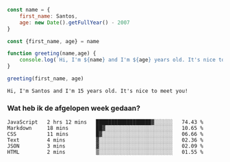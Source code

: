 ``` javascript
const name = {
    first_name: Santos,
    age: new Date().getFullYear() - 2007
}

const {first_name, age} = name

function greeting(name,age) {
    console.log(`Hi, I'm ${name} and I'm ${age} years old. It's nice to meet you!`) 
}

greeting(first_name, age)
```
``` console
Hi, I'm Santos and I'm 15 years old. It's nice to meet you!
```

### Wat heb ik de afgelopen week gedaan?
<!--START_SECTION:waka-->

```text
JavaScript   2 hrs 12 mins   ██████████████████▓░░░░░░   74.43 %
Markdown     18 mins         ██▓░░░░░░░░░░░░░░░░░░░░░░   10.65 %
CSS          11 mins         █▓░░░░░░░░░░░░░░░░░░░░░░░   06.66 %
Text         4 mins          ▓░░░░░░░░░░░░░░░░░░░░░░░░   02.36 %
JSON         3 mins          ▓░░░░░░░░░░░░░░░░░░░░░░░░   02.09 %
HTML         2 mins          ▒░░░░░░░░░░░░░░░░░░░░░░░░   01.55 %
```

<!--END_SECTION:waka-->


<!--<p>&nbsp;<img align="center" src="https://github-readme-stats.vercel.app/api?username=santosvdw&show_icons=true&locale=en" alt="santosvdw" /></p>-->
